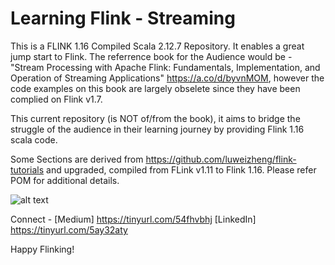 # Learning Flink - Streaming 
This is a FLINK 1.16 Compiled Scala 2.12.7 Repository. It enables a great jump start to Flink. The referrence book for the Audience would be - "Stream Processing with Apache Flink: Fundamentals, Implementation, and Operation of Streaming Applications" https://a.co/d/byvnMOM, however the code examples on this book are largely obselete since they have been complied on Flink v1.7.

This current repository (is NOT of/from the book), it aims to bridge the struggle of the audience in their learning journey by providing Flink 1.16 scala code. 

Some Sections are derived from https://github.com/luweizheng/flink-tutorials and upgraded, compiled from FLink v1.11 to Flink 1.16. 
Please refer POM for additional details.

![alt text](https://github.com/keshavksingh/flink-streaming-project/Flink-Architecture.png?raw=true)

Connect - 
[Medium] https://tinyurl.com/54fhvbhj
[LinkedIn] https://tinyurl.com/5ay32aty

Happy Flinking!
